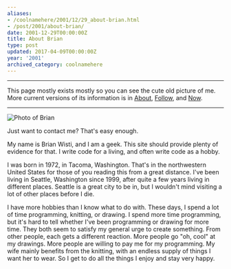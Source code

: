 ```yaml
---
aliases:
- /coolnamehere/2001/12/29_about-brian.html
- /post/2001/about-brian/
date: 2001-12-29T00:00:00Z
title: About Brian
type: post
updated: 2017-04-09T00:00:00Z
year: '2001'
archived_category: coolnamehere
---
```


****


This page mostly exists mostly so you can see the cute old picture of me. More
current versions of its information is in [About](/about/), [Follow](/follow/), and [Now](/now/).

****

<!--more-->

![Photo of Brian](/img/2001/brian-greenlake.jpg)

Just want to contact me? That's easy enough.


My name is Brian Wisti, and I am a geek. This site should provide plenty of 
evidence for that. I write code for a living, and often write code as a hobby.

I was born in 1972, in Tacoma, Washington. That's in the northwestern United 
States for those of you reading this from a great distance. I've been living 
in Seattle, Washington since 1999, after quite a few years living in different 
places. Seattle is a great city to be in, but I wouldn't mind visiting a lot 
of other places before I die.

I have more hobbies than I know what to do with. These days, I spend a lot of 
time programming, knitting, or drawing. I spend more time programming, but 
it's hard to tell whether I've been programming or drawing for more time.
They both seem to satisfy my general urge to create something. From other 
people, each gets a different reaction. More people go "oh, cool" at my 
drawings. More people are willing to pay me for my programming. My wife mainly 
benefits from the knitting, with an endless supply of things I want her to 
wear. So I get to do all the things I enjoy and stay very happy.

